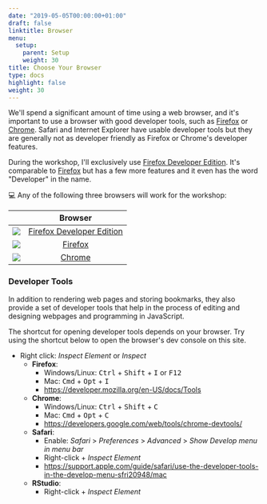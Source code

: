 ```yaml
---
date: "2019-05-05T00:00:00+01:00"
draft: false
linktitle: Browser
menu:
  setup:
    parent: Setup
    weight: 30
title: Choose Your Browser
type: docs
highlight: false
weight: 30
---
```


[firefox]: https://www.mozilla.org/en-US/firefox/new/
[firefox-dev]: https://www.mozilla.org/en-US/firefox/developer/
[chrome]: https://www.google.com/chrome/
[chrome-logo]: https://raw.githubusercontent.com/alrra/browser-logos/master/src/chrome/chrome_24x24.png
[firefox-logo]: https://raw.githubusercontent.com/alrra/browser-logos/master/src/firefox/firefox_24x24.png
[firefox-logo-dev]: https://raw.githubusercontent.com/alrra/browser-logos/master/src/firefox-developer-edition/firefox-developer-edition_24x24.png

We'll spend a significant amount of time using a web browser,
and it's important to use a browser with good developer tools,
such as [Firefox] or [Chrome].
Safari and Internet Explorer have usable developer tools
but they are generally not as developer friendly as
Firefox or Chrome's developer features.

During the workshop,
I'll exclusively use [Firefox Developer Edition][firefox-dev].
It's comparable to [Firefox] but has a few more features and it even has the word "Developer" in the name.

:computer: Any of the following three browsers will work for the workshop:

|                       |                 Browser                  |
| --------------------- | :--------------------------------------: |
| ![][firefox-logo-dev] | [Firefox Developer Edition][firefox-dev] |
| ![][firefox-logo]     |            [Firefox][firefox]            |
| ![][chrome-logo]      |             [Chrome][chrome]             |


### Developer Tools

In addition to rendering web pages and storing bookmarks,
they also provide a set of developer tools
that help in the process of editing and designing webpages
and programming in JavaScript.

The shortcut for opening developer tools depends on your browser.
Try using the shortcut below to open the browser's dev console on this site.

- Right click: _Inspect Element_ or _Inspect_
  - **Firefox**:
    - Windows/Linux: <kbd>Ctrl</kbd> + <kbd>Shift</kbd> + <kbd>I</kbd> or <kbd>F12</kbd>
    - Mac: <kbd>Cmd</kbd> + <kbd>Opt</kbd> + <kbd>I</kbd>
    - <https://developer.mozilla.org/en-US/docs/Tools>
  - **Chrome**:
    - Windows/Linux: <kbd>Ctrl</kbd> + <kbd>Shift</kbd> + <kbd>C</kbd>
    - Mac: <kbd>Cmd</kbd> + <kbd>Opt</kbd> + <kbd>C</kbd>
    - <https://developers.google.com/web/tools/chrome-devtools/>
  - **Safari**:
    - Enable: _Safari_ > _Preferences_ > _Advanced_ > _Show Develop menu in menu bar_
    - Right-click + _Inspect Element_
    - <https://support.apple.com/guide/safari/use-the-developer-tools-in-the-develop-menu-sfri20948/mac>
  - **RStudio**:
    - Right-click + _Inspect Element_